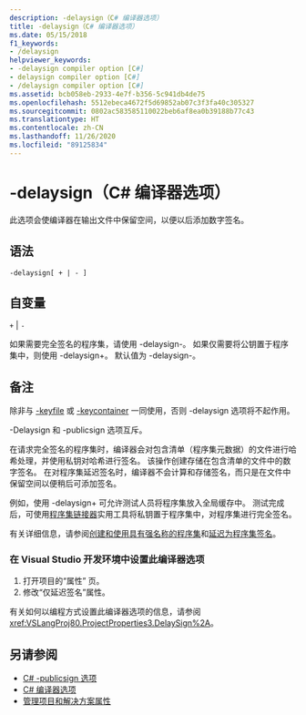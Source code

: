 ```yaml
---
description: -delaysign（C# 编译器选项）
title: -delaysign（C# 编译器选项）
ms.date: 05/15/2018
f1_keywords:
- /delaysign
helpviewer_keywords:
- -delaysign compiler option [C#]
- delaysign compiler option [C#]
- /delaysign compiler option [C#]
ms.assetid: bcb058eb-2933-4e7f-b356-5c941db4de75
ms.openlocfilehash: 5512ebeca4672f5d69852ab07c3f3fa40c305327
ms.sourcegitcommit: 0802ac583585110022beb6af8ea0b39188b77c43
ms.translationtype: HT
ms.contentlocale: zh-CN
ms.lasthandoff: 11/26/2020
ms.locfileid: "89125834"
---
```

# <a name="-delaysign-c-compiler-options"></a>-delaysign（C# 编译器选项）

此选项会使编译器在输出文件中保留空间，以便以后添加数字签名。

## <a name="syntax"></a>语法

```console
-delaysign[ + | - ]
```

## <a name="arguments"></a>自变量

`+` &#124; `-`

如果需要完全签名的程序集，请使用 -delaysign-。 如果仅需要将公钥置于程序集中，则使用 -delaysign+。 默认值为 -delaysign-。

## <a name="remarks"></a>备注

除非与 [-keyfile](./keyfile-compiler-option.md) 或 [-keycontainer](./keycontainer-compiler-option.md) 一同使用，否则 -delaysign 选项将不起作用。

-Delaysign 和 -publicsign 选项互斥。

在请求完全签名的程序集时，编译器会对包含清单（程序集元数据）的文件进行哈希处理，并使用私钥对哈希进行签名。 该操作创建存储在包含清单的文件中的数字签名。 在对程序集延迟签名时，编译器不会计算和存储签名，而只是在文件中保留空间以便稍后可添加签名。

例如，使用 -delaysign+ 可允许测试人员将程序集放入全局缓存中。 测试完成后，可使用[程序集链接器](../../../framework/tools/al-exe-assembly-linker.md)实用工具将私钥置于程序集中，对程序集进行完全签名。

有关详细信息，请参阅[创建和使用具有强名称的程序集](../../../standard/assembly/create-use-strong-named.md)和[延迟为程序集签名](../../../standard/assembly/delay-sign.md)。

### <a name="to-set-this-compiler-option-in-the-visual-studio-development-environment"></a>在 Visual Studio 开发环境中设置此编译器选项

1. 打开项目的“属性”  页。
1. 修改“仅延迟签名”属性。

有关如何以编程方式设置此编译器选项的信息，请参阅 <xref:VSLangProj80.ProjectProperties3.DelaySign%2A>。

## <a name="see-also"></a>另请参阅

- [C# -publicsign 选项](publicsign-compiler-option.md)
- [C# 编译器选项](index.md)
- [管理项目和解决方案属性](/visualstudio/ide/managing-project-and-solution-properties)
